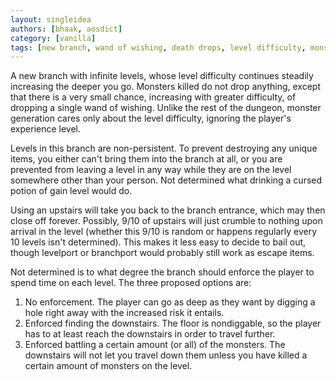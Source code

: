 ```yaml
---
layout: singleidea
authors: [bhaak, aosdict]
category: [vanilla]
tags: [new branch, wand of wishing, death drops, level difficulty, monster difficulty]
---
```

A new branch with infinite levels, whose level difficulty continues steadily increasing the deeper you go. Monsters killed do not drop anything, except that there is a very small chance, increasing with greater difficulty, of dropping a single wand of wishing. Unlike the rest of the dungeon, monster generation cares only about the level difficulty, ignoring the player's experience level.

Levels in this branch are non-persistent. To prevent destroying any unique items, you either can't bring them into the branch at all, or you are prevented from leaving a level in any way while they are on the level somewhere other than your person. Not determined what drinking a cursed potion of gain level would do.

Using an upstairs will take you back to the branch entrance, which may then close off forever. Possibly, 9/10 of upstairs will just crumble to nothing upon arrival in the level (whether this 9/10 is random or happens regularly every 10 levels isn't determined). This makes it less easy to decide to bail out, though levelport or branchport would probably still work as escape items.

Not determined is to what degree the branch should enforce the player to spend time on each level. The three proposed options are:
1. No enforcement. The player can go as deep as they want by digging a hole right away with the increased risk it entails.
2. Enforced finding the downstairs. The floor is nondiggable, so the player has to at least reach the downstairs in order to travel further.
3. Enforced battling a certain amount (or all) of the monsters. The downstairs will not let you travel down them unless you have killed a certain amount of monsters on the level.
